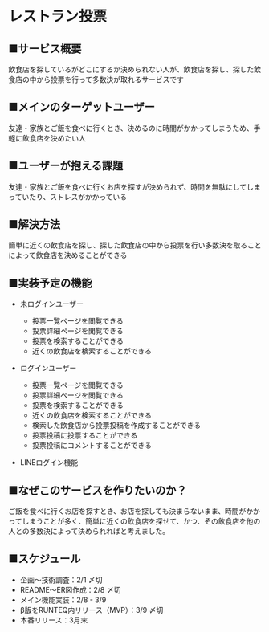 # レストラン投票
## ■サービス概要
飲食店を探しているがどこにするか決められない人が、飲食店を探し、探した飲食店の中から投票を行って多数決が取れるサービスです

## ■メインのターゲットユーザー
友達・家族とご飯を食べに行くとき、決めるのに時間がかかってしまうため、手軽に飲食店を決めたい人

## ■ユーザーが抱える課題
友達・家族とご飯を食べに行くお店を探すが決められず、時間を無駄にしてしまっていたり、ストレスがかかっている

## ■解決方法
簡単に近くの飲食店を探し、探した飲食店の中から投票を行い多数決を取ることによって飲食店を決めることができる

## ■実装予定の機能
- 未ログインユーザー
  - 投票一覧ページを閲覧できる
  - 投票詳細ページを閲覧できる
  - 投票を検索することができる
  - 近くの飲食店を検索することができる
- ログインユーザー
  - 投票一覧ページを閲覧できる
  - 投票詳細ページを閲覧できる
  - 投票を検索することができる
  - 近くの飲食店を検索することができる
  - 検索した飲食店から投票投稿を作成することができる
  - 投票投稿に投票することができる
  - 投票投稿にコメントすることができる

- LINEログイン機能

## ■なぜこのサービスを作りたいのか？
ご飯を食べに行くお店を探すとき、お店を探しても決まらないまま、時間がかかってしまうことが多く、簡単に近くの飲食店を探せて、かつ、その飲食店を他の人との多数決によって決められればと考えました。

## ■スケジュール
- 企画〜技術調査：2/1 〆切
- README〜ER図作成：2/8 〆切
- メイン機能実装：2/8 - 3/9
- β版をRUNTEQ内リリース（MVP）：3/9 〆切
- 本番リリース：3月末